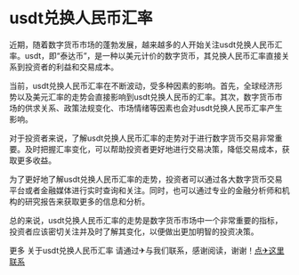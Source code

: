 # usdt兑换人民币汇率

近期，随着数字货币市场的蓬勃发展，越来越多的人开始关注usdt兑换人民币汇率。usdt，即“泰达币”，是一种以美元计价的数字货币，其兑换人民币汇率直接关系到投资者的利益和交易成本。

当前，usdt兑换人民币汇率在不断波动，受多种因素的影响。首先，全球经济形势以及美元汇率的走势会直接影响到usdt兑换人民币的汇率。其次，数字货币市场的供求关系、政策法规变化、市场情绪等因素也会对usdt兑换人民币汇率产生影响。

对于投资者来说，了解usdt兑换人民币汇率的走势对于进行数字货币交易非常重要。及时把握汇率变化，可以帮助投资者更好地进行交易决策，降低交易成本，获取更多收益。

为了更好地了解usdt兑换人民币汇率的走势，投资者可以通过各大数字货币交易平台或者金融媒体进行实时查询和关注。同时，也可以通过专业的金融分析师和机构的研究报告来获取更多的信息和分析。

总的来说，usdt兑换人民币汇率的走势是数字货币市场中一个非常重要的指标，投资者应该密切关注并及时了解其变化，以便做出更加明智的投资决策。

更多 关于usdt兑换人民币汇率 请通过✈与我们联系，感谢阅读，谢谢！[点✈这里联系](https://trx.tw)